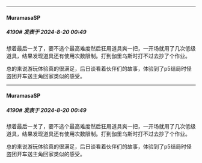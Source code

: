 ﻿
*****

####  MuramasaSP  
##### 4190#       发表于 2024-8-20 00:49

想着最后一关了，要不选个最高难度然后狂用道具爽一把，一开场就用了几次低级道具，结果发现道具还有使用次数限制。打到伽里乌斯时打不过去抄了个作业。

总的来说游玩体验真的很满足，后日谈看着伙伴们的故事，体验到了p5结局时怪盗团开车送主角回家类似的感受。


*****

####  MuramasaSP  
##### 4190#       发表于 2024-8-20 00:49

想着最后一关了，要不选个最高难度然后狂用道具爽一把，一开场就用了几次低级道具，结果发现道具还有使用次数限制。打到伽里乌斯时打不过去抄了个作业。

总的来说游玩体验真的很满足，后日谈看着伙伴们的故事，体验到了p5结局时怪盗团开车送主角回家类似的感受。

